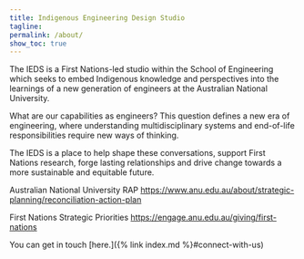 ```yaml
---
title: Indigenous Engineering Design Studio
tagline:
permalink: /about/
show_toc: true
---
```


The IEDS is a First Nations-led studio within the School of Engineering which seeks to embed Indigenous knowledge and perspectives into the learnings of a new generation of engineers at the Australian National University.

What are our capabilities as engineers? This question defines a new era of engineering, where understanding multidisciplinary systems and end-of-life responsibilities require new ways of thinking.

The IEDS is a place to help shape these conversations, support First Nations research, forge lasting relationships and drive change towards a more sustainable and equitable future.

Australian National University RAP https://www.anu.edu.au/about/strategic-planning/reconciliation-action-plan

First Nations Strategic Priorities https://engage.anu.edu.au/giving/first-nations

You can get in touch [here.]({% link index.md %}#connect-with-us)
